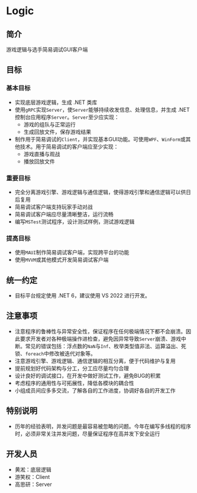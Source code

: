 # Logic

## 简介

游戏逻辑与选手简易调试GUI客户端

## 目标

### 基本目标

- 实现底层游戏逻辑，生成 .NET 类库
- 使用`gRPC`实现`Server`，使`Server`能够持续收发信息、处理信息，并生成 .NET 控制台应用程序`Server`。`Server`至少应实现：
  - 游戏的组队与正常运行
  - 生成回放文件，保存游戏结果
- 制作用于简易调试的`Client`，并实现基本GUI功能。可使用`WPF`、`WinForm`或其他技术。用于简易调试的客户端应至少实现：
  - 游戏直播与观战
  - 播放回放文件

### 重要目标

- 完全分离游戏引擎、游戏逻辑与通信逻辑，使得游戏引擎和通信逻辑可以供日后复用
- 简易调试客户端支持玩家手动对战
- 简易调试客户端应尽量清晰整洁，运行流畅
- 编写`MSTest`测试程序，设计测试样例，测试游戏逻辑

### 提高目标

- 使用`MAUI`制作简易调试客户端，实现跨平台的功能
- 使用`MVVM`或其他模式开发简易调试客户端

## 统一约定

- 目标平台规定使用 .NET 6，建议使用 VS 2022 进行开发。

## 注意事项

- 注意程序的鲁棒性与异常安全性，保证程序在任何极端情况下都不会崩溃。因此要求开发者对各种极端操作进检查，避免因异常导致`Server`崩溃、游戏中断。常见的错误包括：浮点数的`NaN`与`Inf`、枚举类型值非法、运算溢出、死锁、`foreach`中修改被迭代对象等。
- 注意游戏引擎、游戏逻辑、通信逻辑的相互分离，便于代码维护与复用 
- 提前规划好代码架构与分工，分工应尽量均匀合理
- 设计良好的调试接口，在开发中做好测试工作，避免BUG的积累
- 考虑程序的通用性与可拓展性，降低各模块的耦合性
- 小组成员间应多多交流，了解各自的工作进度，协调好各自的开发工作

## 特别说明

- 历年的经验表明，并发问题是最容易被忽略的问题。今年在编写多线程的程序时，必须非常关注并发问题，尽量保证程序在高并发下安全运行

## 开发人员

- 黄淞：底层逻辑
- 游笑权：Client
- 高思研：Server